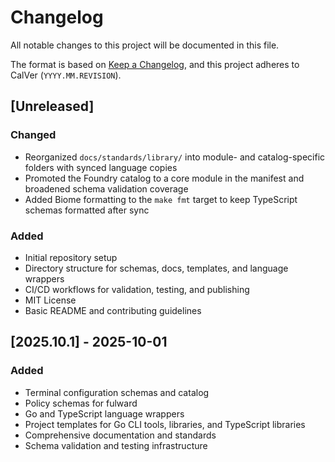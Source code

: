 # Changelog

All notable changes to this project will be documented in this file.

The format is based on [Keep a Changelog](https://keepachangelog.com/en/1.0.0/),
and this project adheres to CalVer (`YYYY.MM.REVISION`).

## [Unreleased]

### Changed

- Reorganized `docs/standards/library/` into module- and catalog-specific folders with synced language copies
- Promoted the Foundry catalog to a core module in the manifest and broadened schema validation coverage
- Added Biome formatting to the `make fmt` target to keep TypeScript schemas formatted after sync

### Added

- Initial repository setup
- Directory structure for schemas, docs, templates, and language wrappers
- CI/CD workflows for validation, testing, and publishing
- MIT License
- Basic README and contributing guidelines

## [2025.10.1] - 2025-10-01

### Added

- Terminal configuration schemas and catalog
- Policy schemas for fulward
- Go and TypeScript language wrappers
- Project templates for Go CLI tools, libraries, and TypeScript libraries
- Comprehensive documentation and standards
- Schema validation and testing infrastructure
